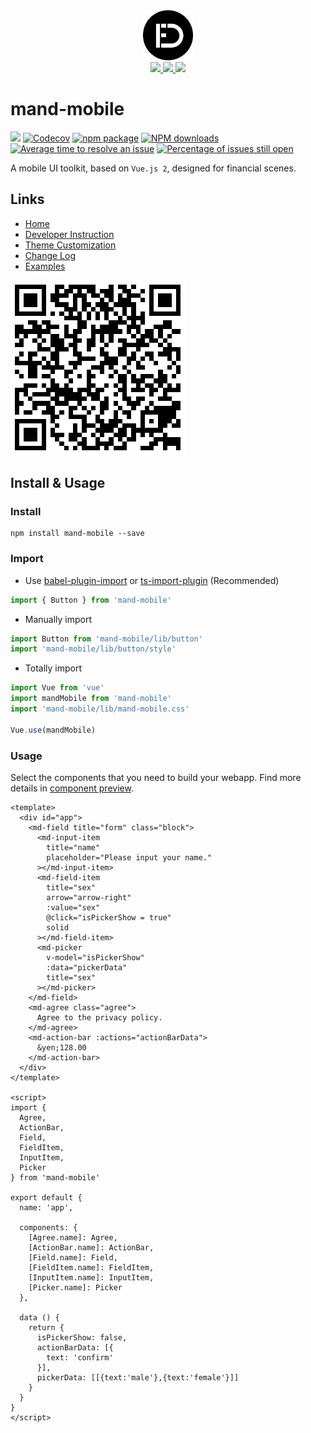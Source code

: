 <div align="center">
  <a href="#">
    <img width="80" src="./assets/logo.png" alt="LOGO">
  </a>
</div>
<div align="center">
    <a href="http://forthebadge.com">
        <img src="http://forthebadge.com/images/badges/made-with-vue.svg">
    </a>
    <a href="http://forthebadge.com">
        <img src="http://forthebadge.com/images/badges/built-with-love.svg">
    </a>
    <a href="http://forthebadge.com">
        <img src="http://forthebadge.com/images/badges/makes-people-smile.svg">
    </a>
</div>

# mand-mobile

[![](https://img.shields.io/travis/didi/mand-mobile.svg?style=flat-square)](https://travis-ci.org/adidi/mand-mobile)
[![Codecov](https://img.shields.io/codecov/c/github/didi/mand-mobile/master.svg?style=flat-square)](https://codecov.io/gh/didi/mand-mobile/branch/master)
[![npm package](https://img.shields.io/npm/v/mand-mobile.svg?style=flat-square)](https://www.npmjs.org/package/mand-mobile)
[![NPM downloads](http://img.shields.io/npm/dm/mand-mobile.svg?style=flat-square)](http://npmtrends.com/mand-mobile)
[![Average time to resolve an issue](http://isitmaintained.com/badge/resolution/didi/mand-mobile.svg)](http://isitmaintained.com/project/didi/mand-mobile "Average time to resolve an issue")
[![Percentage of issues still open](http://isitmaintained.com/badge/open/didi/mand-mobile.svg)](http://isitmaintained.com/project/didi/mand-mobile "Percentage of issues still open")

A mobile UI toolkit, based on `Vue.js 2`, designed for financial scenes.

## Links

* [Home](https://didi.github.io/mand-mobile/)
* [Developer Instruction](site/docs/development.md)
* [Theme Customization](site/docs/theme.md)
* [Change Log](CHANGELOG.md)
* [Examples](https://didi.github.io/mand-mobile/example/)

![Examples Link](./assets/examples-qrcode.png)

## Install & Usage

### Install

```shell
npm install mand-mobile --save
```

### Import

* Use <a href="https://github.com/ant-design/babel-plugin-import" target="_blank">babel-plugin-import</a>
  or
  <a href="https://github.com/Brooooooklyn/ts-import-plugin" target="_blank">ts-import-plugin</a> (Recommended)

```javascript
import { Button } from 'mand-mobile'
```

* Manually import

```javascript
import Button from 'mand-mobile/lib/button'
import 'mand-mobile/lib/button/style'
```

* Totally import

```javascript
import Vue from 'vue'
import mandMobile from 'mand-mobile'
import 'mand-mobile/lib/mand-mobile.css'

Vue.use(mandMobile)
```

### Usage

Select the components that you need to build your webapp. Find more details in [component preview](/mfe/mand-mobile/docs/preview).

```vue
<template>
  <div id="app">
    <md-field title="form" class="block">
      <md-input-item
        title="name"
        placeholder="Please input your name."
      ></md-input-item>
      <md-field-item
        title="sex"
        arrow="arrow-right"
        :value="sex"
        @click="isPickerShow = true"
        solid
      ></md-field-item>
      <md-picker
        v-model="isPickerShow"
        :data="pickerData"
        title="sex"
      ></md-picker>
    </md-field>
    <md-agree class="agree">
      Agree to the privacy policy.
    </md-agree>
    <md-action-bar :actions="actionBarData">
      &yen;128.00
    </md-action-bar>
  </div>
</template>

<script>
import {
  Agree,
  ActionBar,
  Field,
  FieldItem,
  InputItem,
  Picker
} from 'mand-mobile'

export default {
  name: 'app',

  components: {
    [Agree.name]: Agree,
    [ActionBar.name]: ActionBar,
    [Field.name]: Field,
    [FieldItem.name]: FieldItem,
    [InputItem.name]: InputItem,
    [Picker.name]: Picker
  },

  data () {
    return {
      isPickerShow: false,
      actionBarData: [{
        text: 'confirm'
      }],
      pickerData: [[{text:'male'},{text:'female'}]]
    }
  }
}
</script>
```
